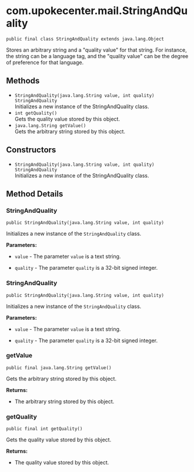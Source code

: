 # com.upokecenter.mail.StringAndQuality

    public final class StringAndQuality extends java.lang.Object

Stores an arbitrary string and a "quality value" for that string. For
  instance, the string can be a language tag, and the "quality value"
 can be the degree of preference for that language.

## Methods

* `StringAndQuality​(java.lang.String value,
                int quality) StringAndQuality`<br>
 Initializes a new instance of the StringAndQuality class.
* `int getQuality()`<br>
 Gets the quality value stored by this object.
* `java.lang.String getValue()`<br>
 Gets the arbitrary string stored by this object.

## Constructors

* `StringAndQuality​(java.lang.String value,
                int quality) StringAndQuality`<br>
 Initializes a new instance of the StringAndQuality class.

## Method Details

### StringAndQuality
    public StringAndQuality​(java.lang.String value, int quality)
Initializes a new instance of the <code>StringAndQuality</code> class.

**Parameters:**

* <code>value</code> - The parameter <code>value</code> is a text string.

* <code>quality</code> - The parameter <code>quality</code> is a 32-bit signed integer.

### StringAndQuality
    public StringAndQuality​(java.lang.String value, int quality)
Initializes a new instance of the <code>StringAndQuality</code> class.

**Parameters:**

* <code>value</code> - The parameter <code>value</code> is a text string.

* <code>quality</code> - The parameter <code>quality</code> is a 32-bit signed integer.

### getValue
    public final java.lang.String getValue()
Gets the arbitrary string stored by this object.

**Returns:**

* The arbitrary string stored by this object.

### getQuality
    public final int getQuality()
Gets the quality value stored by this object.

**Returns:**

* The quality value stored by this object.
